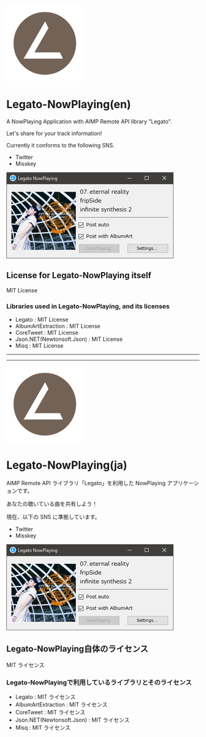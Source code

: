 ![Logo](logo.png)
# Legato-NowPlaying(en)
A NowPlaying Application with AIMP Remote API library "Legato".

Let's share for your track information!

Currently it conforms to the following SNS.
- Twitter
- Misskey

![sample](sample.png)

## License for Legato-NowPlaying itself
MIT License

### Libraries used in Legato-NowPlaying, and its licenses
- Legato : MIT License
- AlbumArtExtraction : MIT License
- CoreTweet : MIT License
- Json.NET(Newtonsoft.Json) : MIT License
- Misq : MIT License

----
----

![Logo](logo.png)

# Legato-NowPlaying(ja)
AIMP Remote API ライブラリ「Legato」を利用した NowPlaying アプリケーションです。

あなたの聴いている曲を共有しよう！

現在、以下の SNS に準拠しています。
- Twitter
- Misskey

![sample](sample.png)

## Legato-NowPlaying自体のライセンス
MIT ライセンス

### Legato-NowPlayingで利用しているライブラリとそのライセンス
- Legato : MIT ライセンス
- AlbumArtExtraction : MIT ライセンス
- CoreTweet : MIT ライセンス
- Json.NET(Newtonsoft.Json) : MIT ライセンス
- Misq : MIT ライセンス
